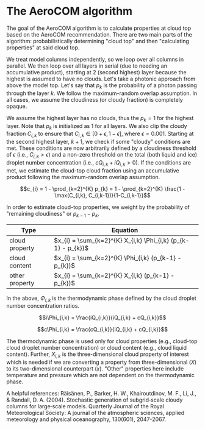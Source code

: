 # The AeroCOM algorithm

The goal of the AeroCOM algorithm is to calculate properties at cloud top based on the AeroCOM recommendation. There are two main parts of the algorithm: probabilistically determining "cloud top" and then "calculating properties" at said cloud top.

We treat model columns independently, so we loop over all columns in parallel. We then loop over all layers in serial (due to needing an accumulative product), starting at 2 (second highest) layer because the highest is assumed to have no clouds. Let's take a photonic approach from above the model top. Let's say that $p_{k}$ is the probability of a photon passing through the layer $k$. We follow the maximum-random overlap assumption. In all cases, we assume the cloudiness (or cloudy fraction) is completely opaque.

We assume the highest layer has no clouds, thus the $p_{k} = 1$ for the highest layer. Note that $p_{k}$ is initialized as 1 for all layers. We also clip the cloudy fraction $C_{i,k}$ to ensure that $C_{i,k} \in [0+\epsilon, 1-\epsilon]$, where $\epsilon = 0.001$. Starting at the second highest layer, $k+1$, we check if some "cloudy" conditions are met. These conditions are now arbitrarily defined by a cloudiness threshold of $\epsilon$ (i.e., $C_{i,k}>\epsilon$) and a non-zero threshold on the total (both liquid and ice) droplet number concentration (i.e., $cQ_{i,k} + iQ_{i,k} > 0$). If the conditions are met, we estimate the cloud-top cloud fraction using an accumulative product following the maximum-random overlap assumption.

$$c_{i} = 1 - \prod_{k=2}^{K} p_{k} = 1 - \prod_{k=2}^{K} \frac{1 - \max(C_{i,k}, C_{i,k-1})}{1-C_{i,k-1}}$$

In order to estimate cloud-top properties, we weight by the probability of "remaining cloudiness" or $p_{k-1} - p_{k}$.

| Type | Equation |
| --- | --------- |
| cloud property | $x_{i} = \sum_{k=2}^{K} X_{i,k} \Phi_{i,k} (p_{k-1} - p_{k})$ |
| cloud content | $x_{i} = \sum_{k=2}^{K} \Phi_{i,k} (p_{k-1} - p_{k})$ |
| other property | $x_{i} = \sum_{k=2}^{K} X_{i,k} (p_{k-1} - p_{k})$ |

In the above, $\Phi_{i,k}$ is the thermodynamic phase defined by the cloud droplet number concentration ratios.

$$i\Phi_{i,k} = \frac{iQ_{i,k}}{iQ_{i,k} + cQ_{i,k}}$$

$$c\Phi_{i,k} = \frac{cQ_{i,k}}{iQ_{i,k} + cQ_{i,k}}$$

The thermodynamic phase is used only for cloud properties (e.g., cloud-top cloud droplet number concentration) or cloud content (e.g., cloud liquid content). Further, $X_{i,k}$ is the three-dimensional cloud property of interest which is needed if we are converting a property from three-dimensional ($X$) to its two-dimensional counterpart ($x$). "Other" properties here include temperature and pressure which are not dependent on the thermodynamic phase.

A helpful references: Räisänen, P., Barker, H. W., Khairoutdinov, M. F., Li, J., & Randall, D. A. (2004). Stochastic generation of subgrid‐scale cloudy columns for large‐scale models. Quarterly Journal of the Royal Meteorological Society: A journal of the atmospheric sciences, applied meteorology and physical oceanography, 130(601), 2047-2067.
